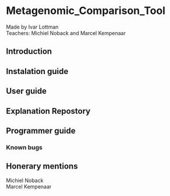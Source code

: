 # Metagenomic_Comparison_Tool

Made by Ivar Lottman  
Teachers: Michiel Noback and Marcel Kempenaar  

## Introduction  

## Instalation guide   

## User guide  

## Explanation Repostory  

## Programmer guide  

### Known bugs  

## Honerary mentions  
Michiel Noback  
Marcel Kempenaar    